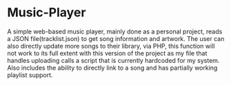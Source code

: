 # Music-Player
A simple web-based music player, mainly done as a personal project, reads a JSON file(tracklist.json) to get song information and artwork.
The user can also directly update more songs to their library, via PHP, this function will not work to its full extent with this version of the project as my file that handles uploading calls a script that is currently hardcoded for my system.
Also includes the ability to directly link to a song and has partially working playlist support.
